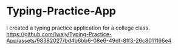 # Typing-Practice-App
I created a typing practice application for a college class.
https://github.com/Iwaiy/Typing-Practice-App/assets/98382027/bd4b6bb6-08e6-49df-8ff3-26c8011166e4



